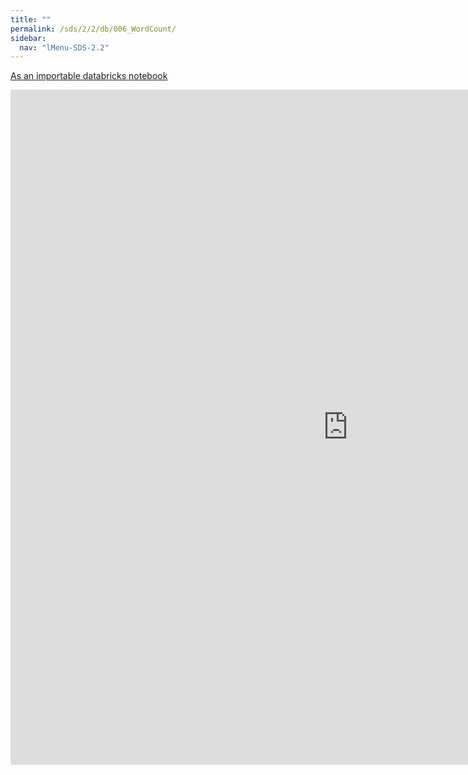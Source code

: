 ```yaml
---
title: ""
permalink: /sds/2/2/db/006_WordCount/
sidebar:
  nav: "lMenu-SDS-2.2"
---
```


[As an importable databricks notebook](https://lamastex.github.io/scalable-data-science/sds/2/2/db/006_WordCount.html)

<iframe src="https://lamastex.github.io/scalable-data-science/sds/2/2/db/006_WordCount" width="1080" height="1080" frameborder="0"></iframe>
